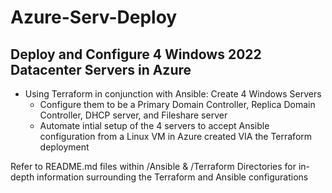 # Azure-Serv-Deploy
## Deploy and Configure 4 Windows 2022 Datacenter Servers in Azure
- Using Terraform in conjunction with Ansible: Create 4 Windows Servers
  - Configure them to be a Primary Domain Controller, Replica Domain Controller, DHCP server, and Fileshare server    
  - Automate intial setup of the 4 servers to accept Ansible configuration from a Linux VM in Azure created VIA the Terraform deployment

Refer to README.md files within /Ansible & /Terraform Directories for in-depth information surrounding the Terraform and Ansible configurations
